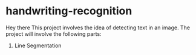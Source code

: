 # handwriting-recognition
Hey there
This project involves the idea of detecting text in an image.
The project will involve the following parts:
1. Line Segmentation
